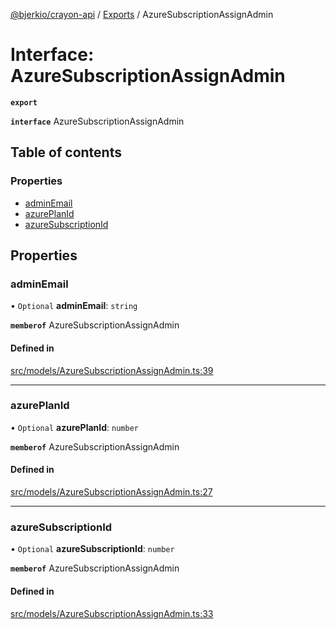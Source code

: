 [@bjerkio/crayon-api](../README.md) / [Exports](../modules.md) / AzureSubscriptionAssignAdmin

# Interface: AzureSubscriptionAssignAdmin

**`export`**

**`interface`** AzureSubscriptionAssignAdmin

## Table of contents

### Properties

- [adminEmail](AzureSubscriptionAssignAdmin.md#adminemail)
- [azurePlanId](AzureSubscriptionAssignAdmin.md#azureplanid)
- [azureSubscriptionId](AzureSubscriptionAssignAdmin.md#azuresubscriptionid)

## Properties

### adminEmail

• `Optional` **adminEmail**: `string`

**`memberof`** AzureSubscriptionAssignAdmin

#### Defined in

[src/models/AzureSubscriptionAssignAdmin.ts:39](https://github.com/bjerkio/crayon-api-js/blob/22cd66d/src/models/AzureSubscriptionAssignAdmin.ts#L39)

___

### azurePlanId

• `Optional` **azurePlanId**: `number`

**`memberof`** AzureSubscriptionAssignAdmin

#### Defined in

[src/models/AzureSubscriptionAssignAdmin.ts:27](https://github.com/bjerkio/crayon-api-js/blob/22cd66d/src/models/AzureSubscriptionAssignAdmin.ts#L27)

___

### azureSubscriptionId

• `Optional` **azureSubscriptionId**: `number`

**`memberof`** AzureSubscriptionAssignAdmin

#### Defined in

[src/models/AzureSubscriptionAssignAdmin.ts:33](https://github.com/bjerkio/crayon-api-js/blob/22cd66d/src/models/AzureSubscriptionAssignAdmin.ts#L33)
